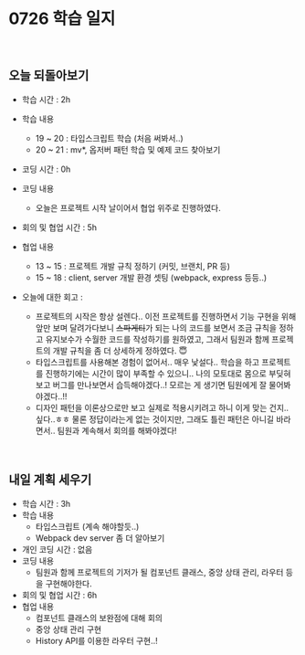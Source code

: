 # 0726 학습 일지

<br>

## 오늘 되돌아보기

- 학습 시간 : 2h
- 학습 내용
  - 19 ~ 20 : 타입스크립트 학습 (처음 써봐서..)
  - 20 ~ 21 : mv*, 옵저버 패턴 학습 및 예제 코드 찾아보기
- 코딩 시간 : 0h
- 코딩 내용
  - 오늘은 프로젝트 시작 날이어서 협업 위주로 진행하였다.

- 회의 및 협업 시간 : 5h
- 협업 내용
  - 13 ~ 15 : 프로젝트 개발 규칙 정하기 (커밋, 브랜치, PR 등)
  - 15 ~ 18 : client, server 개발 환경 셋팅 (webpack, express 등등..)
- 오늘에 대한 회고 : 
  - 프로젝트의 시작은 항상 설렌다.. 이전 프로젝트를 진행하면서 기능 구현을 위해 앞만 보며 달려가다보니 ~~스파게티~~가 되는 나의 코드를 보면서 조금 규칙을 정하고 유지보수가 수월한 코드를 작성하기를 원하였고, 그래서 팀원과 함께 프로젝트의 개발 규칙을 좀 더 상세하게 정하였다. 😇
  - 타입스크립트를 사용해본 경험이 없어서.. 매우 낯설다.. 학습을 하고 프로젝트를 진행하기에는 시간이 많이 부족할 수 있으니.. 나의 모토대로 몸으로 부딪혀보고 버그를 만나보면서 습득해야겠다..! 모르는 게 생기면 팀원에게 잘 물어봐야겠다..!!
  - 디자인 패턴을 이론상으로만 보고 실제로 적용시키려고 하니 이게 맞는 건지.. 싶다..ㅎㅎ 물론 정답이라는게 없는 것이지만, 그래도 틀린 패턴은 아니길 바라면서.. 팀원과 계속해서 회의를 해봐야겠다!

<br>

## 내일 계획 세우기

- 학습 시간 : 3h
- 학습 내용 
  - 타입스크립트 (계속 해야할듯..)
  - Webpack dev server 좀 더 알아보기
- 개인 코딩 시간 : 없음
- 코딩 내용
  - 팀원과 함께 프로젝트의 기저가 될 컴포넌트 클래스, 중앙 상태 관리, 라우터 등을 구현해야한다.
- 회의 및 협업 시간 : 6h
- 협업 내용
  - 컴포넌트 클래스의 보완점에 대해 회의
  - 중앙 상태 관리 구현
  - History API를 이용한 라우터 구현..!

